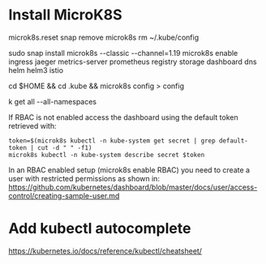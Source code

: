 # Install MicroK8S
microk8s.reset
snap remove microk8s
rm ~/.kube/config

sudo snap install microk8s --classic --channel=1.19
microk8s enable ingress jaeger metrics-server prometheus registry storage dashboard dns helm helm3 istio

cd $HOME && cd .kube && microk8s config > config

k get all --all-namespaces


If RBAC is not enabled access the dashboard using the default token retrieved with:
```
token=$(microk8s kubectl -n kube-system get secret | grep default-token | cut -d " " -f1)
microk8s kubectl -n kube-system describe secret $token
```

In an RBAC enabled setup (microk8s enable RBAC) you need to create a user with restricted permissions as shown in:
https://github.com/kubernetes/dashboard/blob/master/docs/user/access-control/creating-sample-user.md


# Add kubectl autocomplete
https://kubernetes.io/docs/reference/kubectl/cheatsheet/
